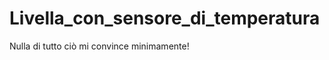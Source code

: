 Livella_con_sensore_di_temperatura
==================================

Nulla di tutto ciò mi convince minimamente!
